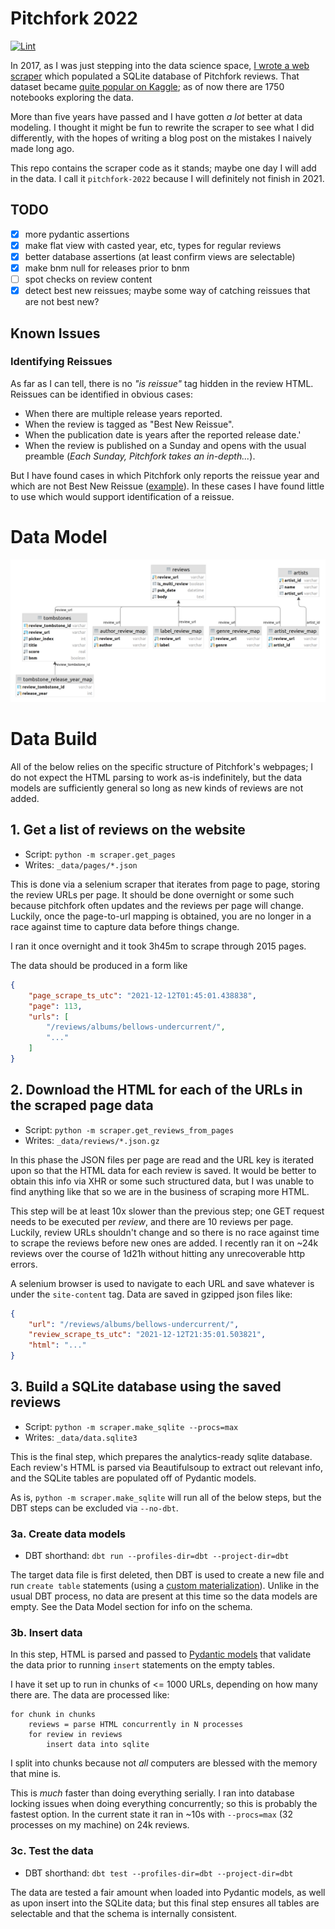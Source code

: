# Pitchfork 2022

[![Lint](https://github.com/nolanbconaway/pitchfork-2022/actions/workflows/push.yaml/badge.svg)](https://github.com/nolanbconaway/pitchfork-2022/actions/workflows/push.yaml)

In 2017, as I was just stepping into the data science space, [I wrote a web scraper](https://nolanbconaway.github.io/blog/2017/pitchfork-roundup.html) which populated a SQLite database of Pitchfork reviews. That dataset became [quite popular on Kaggle](https://www.kaggle.com/nolanbconaway/pitchfork-data); as of now there are 1750 notebooks exploring the data.

More than five years have passed and I have gotten _a lot_ better at data modeling. I thought it might be fun to rewrite the scraper to see what I did differently, with the hopes of writing a blog post on the mistakes I naively made long ago.

This repo contains the scraper code as it stands; maybe one day I will add in the data. I call it `pitchfork-2022` because I will definitely not finish in 2021.


## TODO

- [x] more pydantic assertions
- [x] make flat view with casted year, etc, types for regular reviews
- [x] better database assertions (at least confirm views are selectable)
- [x] make bnm null for releases prior to bnm
- [ ] spot checks on review content
- [x] detect best new reissues; maybe some way of catching reissues that are not best new?

## Known Issues

### Identifying Reissues

As far as I can tell, there is no _"is reissue"_ tag hidden in the review HTML. Reissues can be identified in obvious cases:

- When there are multiple release years reported.
- When the review is tagged as "Best New Reissue".
- When the publication date is years after the reported release date.'
- When the review is published on a Sunday and opens with the usual preamble (_Each Sunday, Pitchfork takes an in-depth..._).
 
But I have found cases in which Pitchfork only reports the reissue year and which are not Best New Reissue ([example](https://pitchfork.com/reviews/albums/violent-femmes-why-do-birds-sing-deluxe-edition/)). In these cases I have found little to use which would support identification of a reissue.

# Data Model

![](schema.png)

# Data Build

All of the below relies on the specific structure of Pitchfork's webpages; I do not expect the HTML parsing to work as-is indefinitely, but the data models are sufficiently general so long as new kinds of reviews are not added.

## 1. Get a list of reviews on the website

- Script: `python -m scraper.get_pages`
- Writes: `_data/pages/*.json` 

This is done via a selenium scraper that iterates from page to page, storing the review URLs per page. It should be done overnight or some such because pitchfork often updates and the reviews per page will change. Luckily, once the page-to-url mapping is obtained, you are no longer in a race against time to capture data before things change. 

I ran it once overnight and it took 3h45m to scrape through 2015 pages.

The data should be produced in a form like

```json
{
    "page_scrape_ts_utc": "2021-12-12T01:45:01.438838",
    "page": 113,
    "urls": [
        "/reviews/albums/bellows-undercurrent/",
        "..."
    ]
}
```

## 2. Download the HTML for each of the URLs in the scraped page data

- Script: `python -m scraper.get_reviews_from_pages`
- Writes: `_data/reviews/*.json.gz` 

In this phase the JSON files per page are read and the URL key is iterated upon so that the HTML data for each review is saved. It would be better to obtain this info via XHR or some such structured data, but I was unable to find anything like that so we are in the business of scraping more HTML.

This step will be at least 10x slower than the previous step; one GET request needs to be executed per _review_, and there are 10 reviews per page. Luckily, review URLs shouldn't change and so there is no race against time to scrape the reviews before new ones are added. I recently ran it on ~24k reviews over the course of 1d21h without hitting any unrecoverable http errors.

A selenium browser is used to navigate to each URL and save whatever is under the `site-content` tag. Data are saved in gzipped json files like:

```json
{
    "url": "/reviews/albums/bellows-undercurrent/",
    "review_scrape_ts_utc": "2021-12-12T21:35:01.503821",
    "html": "..."
}
```

## 3. Build a SQLite database using the saved reviews

- Script: `python -m scraper.make_sqlite --procs=max`
- Writes: `_data/data.sqlite3` 

This is the final step, which prepares the analytics-ready sqlite database. Each review's HTML is parsed via Beautifulsoup to extract out relevant info, and the SQLite tables are populated off of Pydantic models.

As is, `python -m scraper.make_sqlite` will run all of the below steps, but the DBT steps can be excluded via `--no-dbt`.

### 3a. Create data models

- DBT shorthand: `dbt run --profiles-dir=dbt --project-dir=dbt`

The target data file is first deleted, then DBT is used to create a new file and run `create table` statements (using a [custom materialization](dbt/macros/create.sql)). Unlike in the usual DBT process, no data are present at this time so the data models are empty. See the Data Model section for info on the schema.

### 3b. Insert data

In this step, HTML is parsed and passed to [Pydantic models](scraper/models.py) that validate the data prior to running `insert` statements on the empty tables.

I have it set up to run in chunks of <= 1000 URLs, depending on how many there are. The data are processed like:

```
for chunk in chunks
    reviews = parse HTML concurrently in N processes
    for review in reviews
        insert data into sqlite
```

I split into chunks because not _all_ computers are blessed with the memory that mine is.

This is _much_ faster than doing everything serially. I ran into database locking issues when doing everything concurrently; so this is probably the fastest option. In the current state it ran in ~10s with `--procs=max` (32 processes on my machine) on 24k reviews.

### 3c. Test the data

- DBT shorthand: `dbt test --profiles-dir=dbt --project-dir=dbt`

The data are tested a fair amount when loaded into Pydantic models, as well as upon insert into the SQLite data; but this final step ensures all tables are selectable and that the schema is internally consistent.
